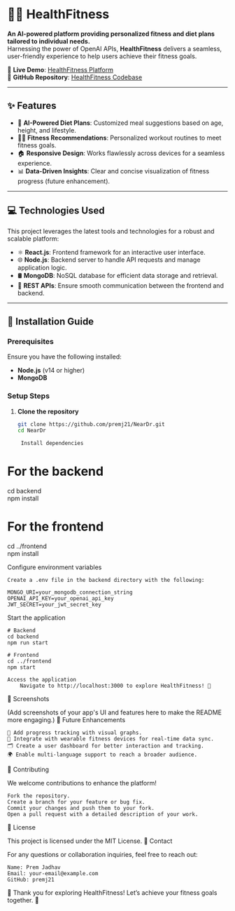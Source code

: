 # 🏋️‍♂️ **HealthFitness**  
**An AI-powered platform providing personalized fitness and diet plans tailored to individual needs.**  
Harnessing the power of OpenAI APIs, **HealthFitness** delivers a seamless, user-friendly experience to help users achieve their fitness goals.  

🎯 **Live Demo**: [HealthFitness Platform](https://hirazhealthfitness.onrender.com/)  
📂 **GitHub Repository**: [HealthFitness Codebase](https://github.com/premj21/NearDr.git)  

---

## **✨ Features**  
- 🤖 **AI-Powered Diet Plans**: Customized meal suggestions based on age, height, and lifestyle.  
- 🏋️‍♀️ **Fitness Recommendations**: Personalized workout routines to meet fitness goals.  
- 🏠 **Responsive Design**: Works flawlessly across devices for a seamless experience.  
- 📊 **Data-Driven Insights**: Clear and concise visualization of fitness progress (future enhancement).  

---

## **💻 Technologies Used**  
This project leverages the latest tools and technologies for a robust and scalable platform:  
- ⚛️ **React.js**: Frontend framework for an interactive user interface.  
- 🌐 **Node.js**: Backend server to handle API requests and manage application logic.  
- 🛢️ **MongoDB**: NoSQL database for efficient data storage and retrieval.  
- 🔗 **REST APIs**: Ensure smooth communication between the frontend and backend.  

---

## **🚀 Installation Guide**  

### **Prerequisites**  
Ensure you have the following installed:  
- **Node.js** (v14 or higher)  
- **MongoDB**  

### **Setup Steps**  
1. **Clone the repository**  
   ```bash  
   git clone https://github.com/premj21/NearDr.git  
   cd NearDr  

    Install dependencies

# For the backend  
cd backend  
npm install  

# For the frontend  
cd ../frontend  
npm install  

Configure environment variables

    Create a .env file in the backend directory with the following:

    MONGO_URI=your_mongodb_connection_string  
    OPENAI_API_KEY=your_openai_api_key  
    JWT_SECRET=your_jwt_secret_key  

Start the application

    # Backend  
    cd backend  
    npm run start  

    # Frontend  
    cd ../frontend  
    npm start  

    Access the application
        Navigate to http://localhost:3000 to explore HealthFitness! 🎉

📸 Screenshots

(Add screenshots of your app's UI and features here to make the README more engaging.)
🌟 Future Enhancements

    📅 Add progress tracking with visual graphs.
    🔗 Integrate with wearable fitness devices for real-time data sync.
    🗂️ Create a user dashboard for better interaction and tracking.
    🌍 Enable multi-language support to reach a broader audience.

🤝 Contributing

We welcome contributions to enhance the platform!

    Fork the repository.
    Create a branch for your feature or bug fix.
    Commit your changes and push them to your fork.
    Open a pull request with a detailed description of your work.

📄 License

This project is licensed under the MIT License.
📧 Contact

For any questions or collaboration inquiries, feel free to reach out:

    Name: Prem Jadhav
    Email: your-email@example.com
    GitHub: premj21

🌟 Thank you for exploring HealthFitness! Let’s achieve your fitness goals together. 🌟
